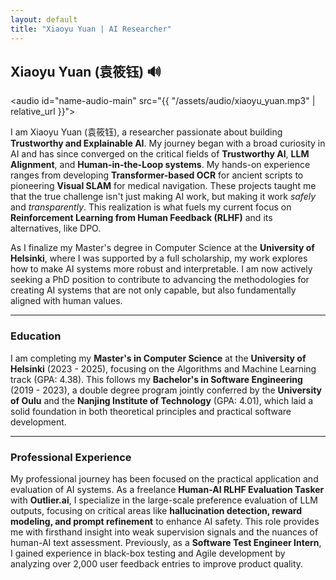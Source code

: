 ```yaml
---
layout: default
title: "Xiaoyu Yuan | AI Researcher"
---
```


## Xiaoyu Yuan (袁筱钰) <span onclick="document.getElementById('name-audio-main').play()" style="cursor: pointer;">🔊</span>
<audio id="name-audio-main" src="{{ "/assets/audio/xiaoyu_yuan.mp3" | relative_url }}"></audio>

I am Xiaoyu Yuan (袁筱钰), a researcher passionate about building **Trustworthy and Explainable AI**. My journey began with a broad curiosity in AI and has since converged on the critical fields of **Trustworthy AI**, **LLM Alignment**, and **Human-in-the-Loop systems**. My hands-on experience ranges from developing **Transformer-based OCR** for ancient scripts to pioneering **Visual SLAM** for medical navigation. These projects taught me that the true challenge isn't just making AI work, but making it work *safely* and *transparently*. This realization is what fuels my current focus on **Reinforcement Learning from Human Feedback (RLHF)** and its alternatives, like DPO.

As I finalize my Master's degree in Computer Science at the **University of Helsinki**, where I was supported by a full scholarship, my work explores how to make AI systems more robust and interpretable. I am now actively seeking a PhD position to contribute to advancing the methodologies for creating AI systems that are not only capable, but also fundamentally aligned with human values.

---
### Education

I am completing my **Master's in Computer Science** at the **University of Helsinki** (2023 - 2025), focusing on the Algorithms and Machine Learning track (GPA: 4.38). This follows my **Bachelor's in Software Engineering** (2019 - 2023), a double degree program jointly conferred by the **University of Oulu** and the **Nanjing Institute of Technology** (GPA: 4.01), which laid a solid foundation in both theoretical principles and practical software development.

---

### Professional Experience

My professional journey has been focused on the practical application and evaluation of AI systems. As a freelance **Human-AI RLHF Evaluation Tasker** with **Outlier.ai**, I specialize in the large-scale preference evaluation of LLM outputs, focusing on critical areas like **hallucination detection, reward modeling, and prompt refinement** to enhance AI safety. This role provides me with firsthand insight into weak supervision signals and the nuances of human-AI text assessment. Previously, as a **Software Test Engineer Intern**, I gained experience in black-box testing and Agile development by analyzing over 2,000 user feedback entries to improve product quality.
